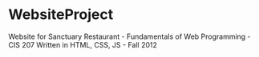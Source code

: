 WebsiteProject
==============

Website for Sanctuary Restaurant - Fundamentals of Web Programming - CIS 207
Written in HTML, CSS, JS - Fall 2012
